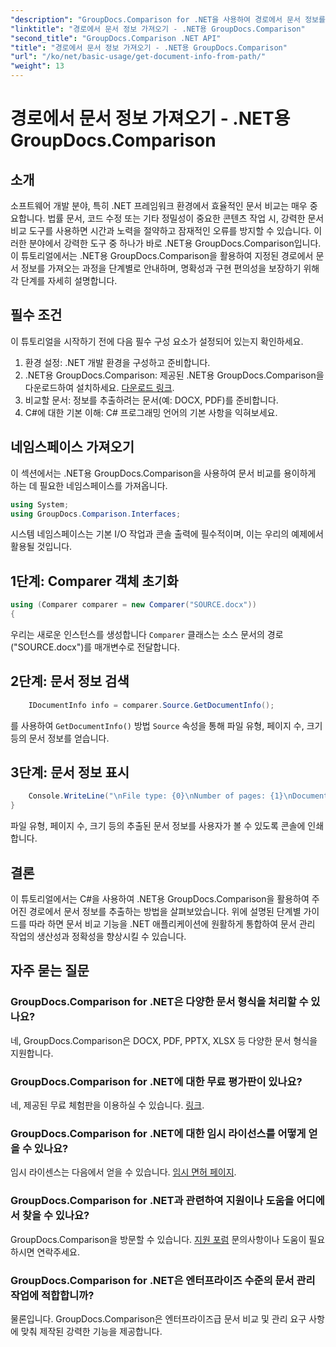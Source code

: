 ```yaml
---
"description": "GroupDocs.Comparison for .NET을 사용하여 경로에서 문서 정보를 추출하는 방법을 알아보세요. C#에서 효율적인 문서 관리를 위한 간단한 단계입니다."
"linktitle": "경로에서 문서 정보 가져오기 - .NET용 GroupDocs.Comparison"
"second_title": "GroupDocs.Comparison .NET API"
"title": "경로에서 문서 정보 가져오기 - .NET용 GroupDocs.Comparison"
"url": "/ko/net/basic-usage/get-document-info-from-path/"
"weight": 13
---
```


# 경로에서 문서 정보 가져오기 - .NET용 GroupDocs.Comparison

## 소개
소프트웨어 개발 분야, 특히 .NET 프레임워크 환경에서 효율적인 문서 비교는 매우 중요합니다. 법률 문서, 코드 수정 또는 기타 정밀성이 중요한 콘텐츠 작업 시, 강력한 문서 비교 도구를 사용하면 시간과 노력을 절약하고 잠재적인 오류를 방지할 수 있습니다. 이러한 분야에서 강력한 도구 중 하나가 바로 .NET용 GroupDocs.Comparison입니다. 이 튜토리얼에서는 .NET용 GroupDocs.Comparison을 활용하여 지정된 경로에서 문서 정보를 가져오는 과정을 단계별로 안내하며, 명확성과 구현 편의성을 보장하기 위해 각 단계를 자세히 설명합니다.
## 필수 조건
이 튜토리얼을 시작하기 전에 다음 필수 구성 요소가 설정되어 있는지 확인하세요.
1. 환경 설정: .NET 개발 환경을 구성하고 준비합니다.
2. .NET용 GroupDocs.Comparison: 제공된 .NET용 GroupDocs.Comparison을 다운로드하여 설치하세요. [다운로드 링크](https://releases.groupdocs.com/comparison/net/).
3. 비교할 문서: 정보를 추출하려는 문서(예: DOCX, PDF)를 준비합니다.
4. C#에 대한 기본 이해: C# 프로그래밍 언어의 기본 사항을 익혀보세요.

## 네임스페이스 가져오기
이 섹션에서는 .NET용 GroupDocs.Comparison을 사용하여 문서 비교를 용이하게 하는 데 필요한 네임스페이스를 가져옵니다.
```csharp
using System;
using GroupDocs.Comparison.Interfaces;
```

시스템 네임스페이스는 기본 I/O 작업과 콘솔 출력에 필수적이며, 이는 우리의 예제에서 활용될 것입니다.

## 1단계: Comparer 객체 초기화
```csharp
using (Comparer comparer = new Comparer("SOURCE.docx"))
{
```
우리는 새로운 인스턴스를 생성합니다 `Comparer` 클래스는 소스 문서의 경로("SOURCE.docx")를 매개변수로 전달합니다.
## 2단계: 문서 정보 검색
```csharp
    IDocumentInfo info = comparer.Source.GetDocumentInfo();
```
를 사용하여 `GetDocumentInfo()` 방법 `Source` 속성을 통해 파일 유형, 페이지 수, 크기 등의 문서 정보를 얻습니다.
## 3단계: 문서 정보 표시
```csharp
    Console.WriteLine("\nFile type: {0}\nNumber of pages: {1}\nDocument size: {2} bytes", info.FileType, info.PageCount, info.Size);
}
```
파일 유형, 페이지 수, 크기 등의 추출된 문서 정보를 사용자가 볼 수 있도록 콘솔에 인쇄합니다.

## 결론
이 튜토리얼에서는 C#을 사용하여 .NET용 GroupDocs.Comparison을 활용하여 주어진 경로에서 문서 정보를 추출하는 방법을 살펴보았습니다. 위에 설명된 단계별 가이드를 따라 하면 문서 비교 기능을 .NET 애플리케이션에 원활하게 통합하여 문서 관리 작업의 생산성과 정확성을 향상시킬 수 있습니다.
## 자주 묻는 질문
### GroupDocs.Comparison for .NET은 다양한 문서 형식을 처리할 수 있나요?
네, GroupDocs.Comparison은 DOCX, PDF, PPTX, XLSX 등 다양한 문서 형식을 지원합니다.
### GroupDocs.Comparison for .NET에 대한 무료 평가판이 있나요?
네, 제공된 무료 체험판을 이용하실 수 있습니다. [링크](https://releases.groupdocs.com/).
### GroupDocs.Comparison for .NET에 대한 임시 라이선스를 어떻게 얻을 수 있나요?
임시 라이센스는 다음에서 얻을 수 있습니다. [임시 면허 페이지](https://purchase.groupdocs.com/temporary-license/).
### GroupDocs.Comparison for .NET과 관련하여 지원이나 도움을 어디에서 찾을 수 있나요?
GroupDocs.Comparison을 방문할 수 있습니다. [지원 포럼](https://forum.groupdocs.com/c/comparison/12) 문의사항이나 도움이 필요하시면 연락주세요.
### GroupDocs.Comparison for .NET은 엔터프라이즈 수준의 문서 관리 작업에 적합합니까?
물론입니다. GroupDocs.Comparison은 엔터프라이즈급 문서 비교 및 관리 요구 사항에 맞춰 제작된 강력한 기능을 제공합니다.